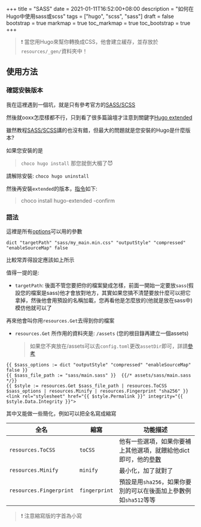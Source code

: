 +++
title = "SASS"
date = 2021-01-11T16:52:00+08:00
description = "如何在Hugo中使用sass或scss"
tags = ["hugo", "scss", "sass"]
draft = false
bootstrap = true
markmap = true
toc_markmap = true
toc_bootstrap = true
+++


> :exclamation: 當您用Hugo來幫你轉換成CSS，他會建立緩存，並存放於``resources/_gen/``資料夾中！

## 使用方法

### 確認安裝版本

我在這裡遇到一個坑，就是只有參考官方的[SASS/SCSS]

然後就ooxx怎麼樣都不行，只到看了很多篇論壇才注意到關鍵字[Hugo extended](https://discourse.gohugo.io/t/hugo-extended-needed-for-hugo-fresh-theme/13844/4)

雖然教程[SASS/SCSS]講的也沒有錯，但最大的問題就是您安裝的Hugo是什麼版本?

如果您安裝的是

> ``choco hugo install`` 那您就倒大楣了:smiling_imp:

請解除安裝: ``choco hugo uninstall``

然後再安裝``extended``的版本，[指令]如下:

> choco install hugo-extended -confirm

### 語法

這裡是所有[options]可以用的參數

```go-html-template
dict "targetPath" "sass/my_main.min.css" "outputStyle" "compressed" "enableSourceMap" false
```

比較常弄得設定應該如上所示

值得一提的是:

- ``targetPath``: 後面不管您要把你的檔案變成怎樣，前面一開始一定要放``sass``(假設您的檔案是sass)他才會放對地方，其實如果您搞不清楚要放什麼可以把它拿掉，然後他會用預設的名稱加載，您再看他是怎麼放的(他就是放在sass中)模仿他就可以了

再來他會叫你用``resources.Get``去得到你的檔案

- ``resources.Get`` 所作用的資料夾是: ``/assets`` (您的根目錄再建立一個assets)

    > 如果您不爽放在/assets可以去``config.toml``更改``assetDir``即可，詳請[參考](https://gohugo.io/hugo-pipes/introduction/#asset-directory)


```go-html-template
{{ $sass_options := dict "outputStyle" "compressed" "enableSourceMap" false }}
{{ $sass_file_path := "sass/main.sass" }}  {{/* assets/sass/main.sass */}}
{{ $style := resources.Get $sass_file_path | resources.ToCSS $sass_options | resources.Minify | resources.Fingerprint "sha256" }}
<link rel="stylesheet" href="{{ $style.Permalink }}" integrity="{{ $style.Data.Integrity }}">
```

其中又能做一些簡化，例如可以把全名寫成縮寫

| 全名  | 縮寫 | 功能描述 |
| ---- | ---- | ---- |
| ``resources.ToCSS`` | ``toCSS`` | 他有一些選項，如果你要補上其他選項，就餵給他dict即可，他的[參數](https://gohugo.io/hugo-pipes/scss-sass/#options)
| ``resources.Minify`` | ``minify``|  最小化，加了就對了
| ``resources.Fingerprint`` | ``fingerprint`` |  預設是用``sha256``，如果你要別的可以在後面加上參數例如``sha512``等等

> :exclamation: 注意縮寫版的字首為小寫

[SASS/SCSS]: https://gohugo.io/hugo-pipes/scss-sass/
[指令]: https://gohugo.io/getting-started/installing/#chocolatey-windows
[options]: https://gohugo.io/hugo-pipes/scss-sass/#options
